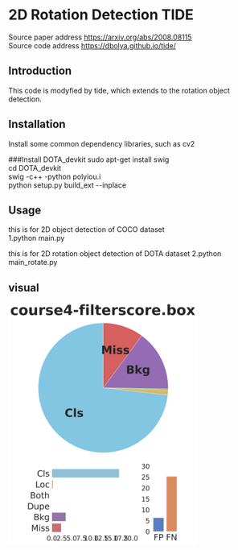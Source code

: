 # 2D Rotation Detection TIDE

Source paper address https://arxiv.org/abs/2008.08115   
Source code address https://dbolya.github.io/tide/  


## Introduction
This code is modyfied by tide, which extends to the rotation object detection.


## Installation

Install some common dependency libraries, such as cv2   
 
###Install DOTA_devkit
    sudo apt-get install swig  
    cd DOTA_devkit  
    swig -c++ -python polyiou.i  
    python setup.py build_ext --inplace


## Usage
this is for 2D object detection of COCO dataset   
1.python main.py    



this is for 2D rotation object detection of DOTA dataset
2.python main_rotate.py 


## visual
<img src="result/summary.png" alt="vis" width="375" />



